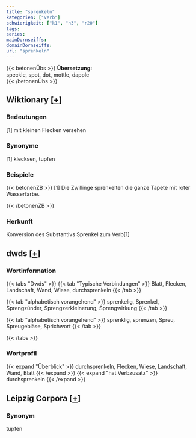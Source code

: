 ```yaml
---
title: "sprenkeln"
kategorien: ["Verb"]
schwierigkeit: ["k1", "h3", "r20"]
tags:
series:
mainDornseiffs:
domainDornseiffs:
url: "sprenkeln"
---
```


{{< betonenÜbs >}}
**Übersetzung:**  
speckle, spot, dot, mottle, dapple  
{{< /betonenÜbs >}}

## Wiktionary [[+](https://de.wiktionary.org/wiki/sprenkeln)]

### Bedeutungen
[1] mit kleinen Flecken versehen  

### Synonyme
[1] klecksen, tupfen  

### Beispiele
{{< betonenZB >}}
[1] Die Zwillinge sprenkelten die ganze Tapete mit roter Wasserfarbe.  

{{< /betonenZB >}}
### Herkunft
Konversion des Substantivs Sprenkel zum Verb[1]  



## dwds [[+](https://www.dwds.de/wb/sprenkeln)]

### Wortinformation
{{< tabs "Dwds" >}}
{{< tab "Typische Verbindungen" >}}
Blatt, Flecken, Landschaft, Wand, Wiese, durchsprenkeln
{{< /tab >}}

{{< tab "alphabetisch vorangehend" >}}
sprenkelig, Sprenkel, Sprengzünder, Sprengzerkleinerung, Sprengwirkung
{{< /tab >}}

{{< tab "alphabetisch vorangehend" >}}
sprenklig, sprenzen, Spreu, Spreugebläse, Sprichwort
{{< /tab >}}

{{< /tabs >}}

### Wortprofil
{{< expand "Überblick" >}} durchsprenkeln, Flecken, Wiese, Landschaft, Wand, Blatt {{< /expand >}}
{{< expand "hat Verbzusatz" >}} durchsprenkeln {{< /expand >}}

## Leipzig Corpora [[+](https://corpora.uni-leipzig.de/en/res?word=sprenkeln&corpusId=deu_newscrawl-public_2018)]


### Synonym
tupfen

